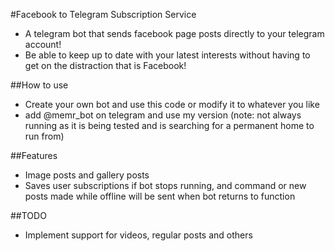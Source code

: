 #Facebook to Telegram Subscription Service
  * A telegram bot that sends facebook page posts directly to your telegram account!
  * Be able to keep up to date with your latest interests without having to get on the distraction that is Facebook!

##How to use
 * Create your own bot and use this code or modify it to whatever you like
 * add @memr_bot on telegram and use my version (note: not always running as it is being tested and is searching for a permanent home to run from)

##Features
 * Image posts and gallery posts
 * Saves user subscriptions if bot stops running, and command or new posts made while offline will be sent when bot returns to function

##TODO
 * Implement support for videos, regular posts and others
